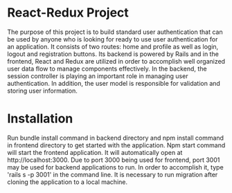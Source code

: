 # React-Redux Project
 
The purpose of this project is to build standard user authentication that can be used by anyone who is looking for ready to use user authentication for an application.
It consists of two routes: home and profile as well as login, logout and registration buttons. 
Its backend is powered by Rails and in the frontend, React and Redux are utilized in order to accomplish well organized user data flow to manage components effectively.
In the backend, the session controller is playing an important role in managing user authentication. In addition, the user model is responsible for validation and storing user information. 
 

# Installation
 
Run bundle install command in backend directory and npm install command in frontend directory to get started with the application. Npm start command will start the frontend application. It will automatically open at http://localhost:3000. Due to port 3000 being used for frontend, port 3001 may be used for backend applications to run. In order to accomplish it, type 'rails s -p 3001' in the command line. It is necessary to run migration after cloning the application to a local machine.